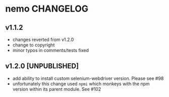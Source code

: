 # nemo CHANGELOG

## v1.1.2

* changes reverted from v1.2.0
* change to copyright
* minor typos in comments/tests fixed

## v1.2.0 [UNPUBLISHED]

* add ability to install custom selenium-webdriver version. Please see #98
* unfortunately this change used `npmi` which monkeys with the npm version within its parent module. See #102
